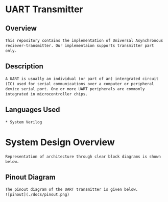 # UART Transmitter

## Overview 
	This repository contains the implementation of Universal Asynchronous reciever-transmitter. Our implementaion supports transmitter part only.
	
## Description
	A UART is usually an individual (or part of an) intergrated circuit (IC) used for serial communications over a computer or peripheral device serial port. One or more UART peripherals are commonly integrated in microcontroller chips.
	
## Languages Used
	* System Verilog
	
# System Design Overview
	Representation of architecture through clear block diagrams is shown below.
	
## Pinout Diagram
	The pinout diagram of the UART transmitter is given below.
	![pinout](./docs/pinout.png)
